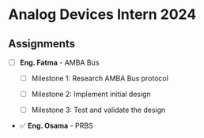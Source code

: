 # Analog Devices Intern 2024

## Assignments
- [ ] **Eng. Fatma** - AMBA Bus
  - [ ] Milestone 1: Research AMBA Bus protocol
  - [ ] Milestone 2: Implement initial design
  - [ ] Milestone 3: Test and validate the design
     
        
- ✅ **Eng. Osama** - PRBS
